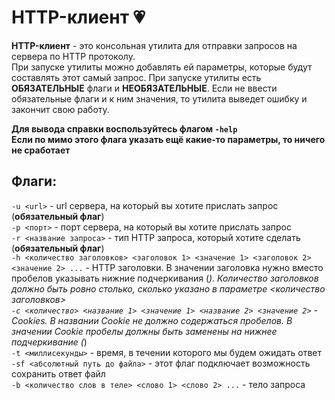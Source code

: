 # HTTP-клиент :heartpulse:

**HTTP-клиент** - это консольная утилита для отправки запросов на сервера по HTTP протоколу. <br />
При запуске утилиты можно добавлять ей параметры, которые будут составлять этот самый запрос. При запуске утилиты есть **ОБЯЗАТЕЛЬНЫЕ** флаги и **НЕОБЯЗАТЕЛЬНЫЕ**. Если не ввести обязательные флаги и к ним значения, то утилита выведет ошибку и закончит свою работу. <br />

**Для вывода справки воспользуйтесь флагом `-help`** <br />
__Если по мимо этого флага указать ещё какие-то параметры, то ничего не сработает__ <br />

## Флаги:

`-u <url>` - url сервера, на который вы хотите прислать запрос (**обязательный флаг**) <br />
`-p <порт>` - порт сервера, на который вы хотите прислать запрос <br />
`-r <название запроса>` - тип HTTP запроса, который хотите сделать (**обязательный флаг**) <br />
`-h <количество заголовков> <заголовок 1> <значение 1> <заголовок 2> <значение 2> ...` - HTTP заголовки. В значении заголовка нужно вместо пробелов указывать нижние подчеркивания (_). Количество заголовков должно быть ровно столько, сколько указано в параметре <количество заголовков> <br />
`-c <количество> <название 1> <значение 1> <название 2> <значение 2>` - Cookies. В названии Cookie не должно содержаться пробелов. В значении Cookie пробелы должны быть заменены на нижнее подчеркивание (_) <br />
`-t <миллисекунды>` - время, в течении которого мы будем ожидать ответ <br />
`-sf <абсолютный путь до файла>` - этот флаг подключает возможность сохранить ответ файл <br />
`-b <количество слов в теле> <слово 1> <слово 2> ...` - тело запроса <br />

